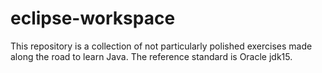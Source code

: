 # eclipse-workspace
This repository is a collection of not particularly polished exercises made along the road to learn Java. The reference standard is Oracle jdk15.
